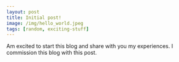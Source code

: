 ```yaml
---
layout: post
title: Initial post!
image: /img/hello_world.jpeg
tags: [random, exciting-stuff]
---
```


Am  excited to start this blog and share with you my experiences.
I commission this blog with this post.
